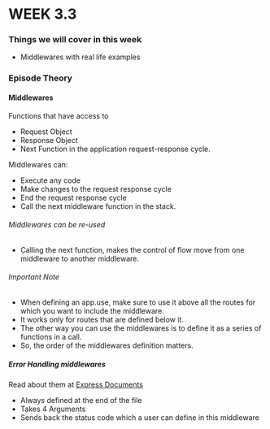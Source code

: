 # WEEK 3.3

### Things we will cover in this week

- Middlewares with real life examples

### Episode Theory

#### Middlewares

Functions that have access to
- Request Object
- Response Object
- Next Function
in the application request-response cycle.

Middlewares can: 
- Execute any code
- Make changes to the request response cycle
- End the request response cycle
- Call the next middleware function in the stack.

###### Middlewares can be re-used

- Calling the next function, makes the control of flow move from one middleware to another middleware.

###### Important Note
- When defining an app.use, make sure to use it above all the routes for which you want to include the middleware.
- It works only for routes that are defined below it.
- The other way you can use the middlewares is to define it as a series of functions in a call.
- So, the order of the middlewares definition matters.

##### Error Handling middlewares
Read about them at [Express Documents](https://expressjs.com/en/guide/error-handling.html)

- Always defined at the end of the file
- Takes 4 Arguments
- Sends back the status code which a user can define in this middleware